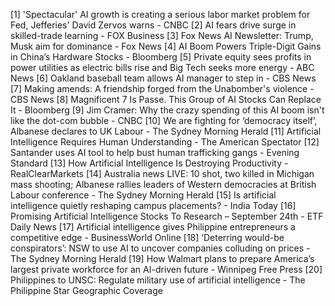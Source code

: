 [1] 'Spectacular' AI growth is creating a serious labor market problem for Fed, Jefferies' David Zervos warns - CNBC
[2] AI fears drive surge in skilled-trade learning - FOX Business
[3] Fox News AI Newsletter: Trump, Musk aim for dominance - Fox News
[4] AI Boom Powers Triple-Digit Gains in China’s Hardware Stocks - Bloomberg
[5] Private equity sees profits in power utilities as electric bills rise and Big Tech seeks more energy - ABC News
[6] Oakland baseball team allows AI manager to step in - CBS News
[7] Making amends: A friendship forged from the Unabomber's violence - CBS News
[8] Magnificent 7 Is Passe. This Group of AI Stocks Can Replace It - Bloomberg
[9] Jim Cramer: Why the crazy spending of this AI boom isn't like the dot-com bubble - CNBC
[10] We are fighting for ‘democracy itself’, Albanese declares to UK Labour - The Sydney Morning Herald
[11] Artificial Intelligence Requires Human Understanding - The American Spectator
[12] Santander uses AI tool to help bust human trafficking gangs - Evening Standard
[13] How Artificial Intelligence Is Destroying Productivity - RealClearMarkets
[14] Australia news LIVE: 10 shot, two killed in Michigan mass shooting; Albanese rallies leaders of Western democracies at British Labour conference - The Sydney Morning Herald
[15] Is artificial intelligence quietly reshaping campus placements? - India Today
[16] Promising Artificial Intelligence Stocks To Research – September 24th - ETF Daily News
[17] Artificial intelligence gives Philippine entrepreneurs a competitive edge - BusinessWorld Online
[18] ‘Deterring would-be conspirators’: NSW to use AI to uncover companies colluding on prices - The Sydney Morning Herald
[19] How Walmart plans to prepare America’s largest private workforce for an AI-driven future - Winnipeg Free Press
[20] Philippines to UNSC: Regulate military use of artificial intelligence - The Philippine Star
Geographic Coverage
